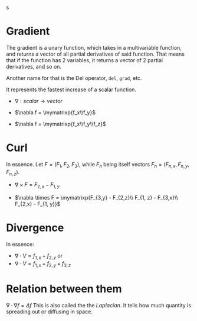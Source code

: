 s
# Gradient
The gradient is a unary function, which takes in a multivariable function, and returns a vector of all partial derivatives of said function. That means that if the function has 2 variables, it returns a vector of 2 partial derivatives, and so on.

Another name for that is the Del operator, `del`,  `grad`, etc.

It represents the fastest increase of a scalar function.

- $\nabla : scalar \rightarrow vector$

- $\nabla f = \mymatrixp{f_x\\f_y}$
- $\nabla f = \mymatrixp{f_x\\f_y\\f_z}$

# Curl

In essence. Let $F = (F_1, F_2, F_3)$, while $F_n$ being itself vectors $F_n = (F_{n,x},F_{n,y},F_{n,z})$.
- $\nabla \times F = F_{2,x} - F_{1,y}$

- $\nabla \times F = \mymatrixp{F_{3,y} - F_{2,z}\\ F_{1, z} - F_{3,x}\\ F_{2,x} - F_{1, y}}$


# Divergence
In essence:
- $\nabla \cdot V =f_{1,x}+f_{2, y}$ or
- $\nabla \cdot V =f_{1,x}+f_{2, y}+f_{3, z}$


# Relation between them
$\nabla \cdot \nabla f = \Delta f$
This is also called the the *Laplacian*. It tells how much quantity is spreading out or diffusing in space.
